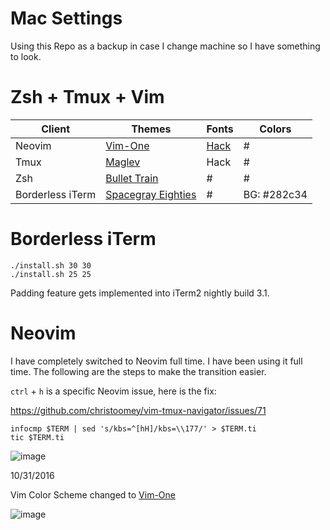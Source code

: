 # Mac Settings

Using this Repo as a backup in case I change machine so I have something to look.

# Zsh + Tmux + Vim

| Client | Themes                                                                     | Fonts                                   | Colors      |
|--------|----------------------------------------------------------------------------|-----------------------------------------|-------------|
| Neovim | [Vim-One](https://github.com/rakr/vim-one)                                 | [Hack](http://sourcefoundry.org/hack/)  | #           |
| Tmux   | [Maglev](https://github.com/caiogondim/maglev)                             | Hack                                    | #           |
| Zsh    | [Bullet Train](https://github.com/caiogondim/bullet-train-oh-my-zsh-theme) | #                                       | #           |
| Borderless iTerm  | [Spacegray Eighties](https://github.com/mbadolato/iTerm2-Color-Schemes)    | #                                       | BG: #282c34 |

# Borderless iTerm

    ./install.sh 30 30
    ./install.sh 25 25

Padding feature gets implemented into iTerm2 nightly build 3.1.

# Neovim

I have completely switched to Neovim full time. I have been using it full time. The following are the steps to make the transition easier.

`ctrl` + `h` is a specific Neovim issue, here is the fix:

https://github.com/christoomey/vim-tmux-navigator/issues/71

```
infocmp $TERM | sed 's/kbs=^[hH]/kbs=\\177/' > $TERM.ti
tic $TERM.ti

```
![image](https://github.com/yifanchen/dotfiles/blob/master/vim.jpg "my zsh + tmux + vim")

10/31/2016

Vim Color Scheme changed to [Vim-One](https://github.com/rakr/vim-one)

![image](https://github.com/yifanchen/dotfiles/blob/master/vim-one.jpg)
